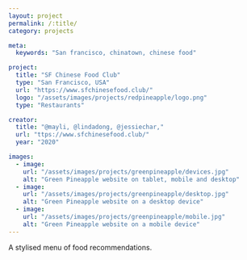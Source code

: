 ```yaml
---
layout: project
permalink: /:title/
category: projects

meta:
  keywords: "San francisco, chinatown, chinese food"

project:
  title: "SF Chinese Food Club"
  type: "San Francisco, USA"
  url: "https://www.sfchinesefood.club/"
  logo: "/assets/images/projects/redpineapple/logo.png"
  type: "Restaurants"

creator:
  title: "@mayli, @lindadong, @jessiechar,"
  url: "ttps://www.sfchinesefood.club/"
  year: "2020"

images:
  - image:
    url: "/assets/images/projects/greenpineapple/devices.jpg"
    alt: "Green Pineapple website on tablet, mobile and desktop"
  - image:
    url: "/assets/images/projects/greenpineapple/desktop.jpg"
    alt: "Green Pineapple website on a desktop device"
  - image:
    url: "/assets/images/projects/greenpineapple/mobile.jpg"
    alt: "Green Pineapple website on a mobile device"
---
```

<p>A stylised menu of food recommendations.</p>